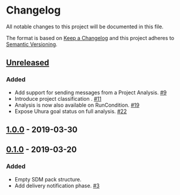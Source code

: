 # Changelog

All notable changes to this project will be documented in this file.

The format is based on [Keep a Changelog](http://keepachangelog.com/)
and this project adheres to [Semantic Versioning](http://semver.org/).

## [Unreleased](https://github.com/atomist/sdm-pack-seed/compare/1.0.0...HEAD)

### Added

-   Add support for sending messages from a Project Analysis. [#9](https://github.com/atomist/sdm-pack-analysis/issues/9)
-   Introduce project classification . [#11](https://github.com/atomist/sdm-pack-analysis/issues/11)
-   Analysis is now also available on RunCondition. [#19](https://github.com/atomist/sdm-pack-analysis/issues/19)
-   Expose Uhura goal status on full analysis. [#22](https://github.com/atomist/sdm-pack-analysis/issues/22)

## [1.0.0](https://github.com/atomist/sdm-pack-seed/compare/0.1.0...1.0.0) - 2019-03-30

## [0.1.0](https://github.com/atomist/sdm-pack-seed/tree/0.1.0) - 2019-03-20

### Added

-   Empty SDM pack structure.
-   Add delivery notification phase. [#3](https://github.com/atomist/sdm-pack-analysis/issues/3)
